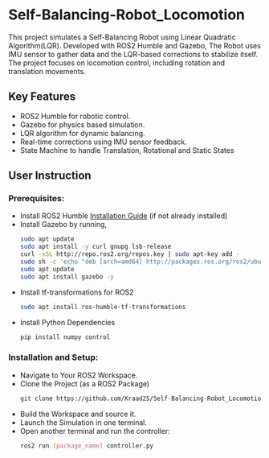# Self-Balancing-Robot_Locomotion
 This project simulates a Self-Balancing Robot using Linear Quadratic Algorithm(LQR). Developed with ROS2 Humble and Gazebo, The Robot uses IMU sensor to gather data and the LQR-based corrections to stabilize itself.  The project focuses on locomotion control, including rotation and translation movements.

## Key Features
 * ROS2 Humble for robotic control.
 * Gazebo for physics based simulation.
 * LQR algorithm for dynamic balancing.
 * Real-time corrections using IMU sensor feedback.
 * State Machine to handle Translation, Rotational and Static States

## User Instruction
### Prerequisites:
 * Install ROS2 Humble [Installation Guide](https://docs.ros.org/en/humble/Installation.html) (if not already installed)
 * Install Gazebo by running,
    ```bash
    sudo apt update
    sudo apt install -y curl gnupg lsb-release
    curl -sSL http://repo.ros2.org/repos.key | sudo apt-key add -
    sudo sh -c 'echo "deb [arch=amd64] http://packages.ros.org/ros2/ubuntu $(lsb_release -cs) main" > /etc/apt/sources.list.d/ros2-latest.list'
    sudo apt update
    sudo apt install gazebo -y

 * Install tf-transformations for ROS2
    ```bash
    sudo apt install ros-humble-tf-transformations

 * Install Python Dependencies
    ```bash
    pip install numpy control
    
### Installation and Setup:
 * Navigate to Your ROS2 Workspace.
 * Clone the Project (as a ROS2 Package)
    ```bash
    git clone https://github.com/Kraad25/Self-Balancing-Robot_Locomotion.git [package_name]
 * Build the Workspace and source it.
 * Launch the Simulation in one terminal.
 * Open another terminal and run the controller:
    ```bash
    ros2 run [package_name] controller.py